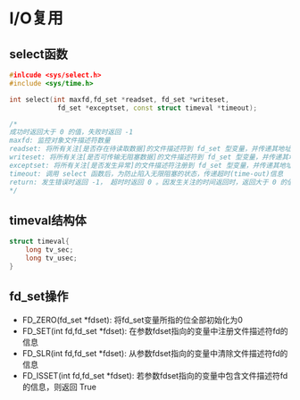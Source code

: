 <!--
 * @Author: your name
 * @Date: 2021-09-14 09:54:52
 * @LastEditTime: 2021-09-24 09:31:20
 * @LastEditors: Please set LastEditors
 * @Description: In User Settings Edit
 * @FilePath: /workspace/Studynote/网络开发笔记·/第十二章-IO复用.md
-->
# I/O复用

## select函数

```cpp
#inlcude <sys/select.h>
#include <sys/time.h>

int select(int maxfd,fd_set *readset, fd_set *writeset,
            fd_set *exceptset, const struct timeval *timeout);

/*
成功时返回大于 0 的值，失败时返回 -1
maxfd: 监控对象文件描述符数量
readset: 将所有关注[是否存在待读取数据]的文件描述符到 fd_set 型变量，并传递其地址值
writeset: 将所有关注[是否可传输无阻塞数据]的文件描述符到 fd_set 型变量，并传递其地址值
exceptset: 将所有关注[是否发生异常]的文件描述符注册到 fd_set 型变量，并传递其地址值
timeout: 调用 select 函数后，为防止陷入无限阻塞的状态，传递超时(time-out)信息
return: 发生错误时返回 -1， 超时时返回 0 。因发生关注的时间返回时，返回大于 0 的值，该值时发生事件的文件描述符。
*/
```

## timeval结构体
```cpp
struct timeval{
    long tv_sec;
    long tv_usec;
}
```

## fd_set操作

+ FD_ZERO(fd_set *fdset): 将fd_set变量所指的位全部初始化为0
+ FD_SET(int fd,fd_set *fdset): 在参数fdset指向的变量中注册文件描述符fd的信息
+ FD_SLR(int fd,fd_set *fdset): 从参数fdset指向的变量中清除文件描述符fd的信息
+ FD_ISSET(int fd,fd_set *fdset): 若参数fdset指向的变量中包含文件描述符fd的信息，则返回 True

